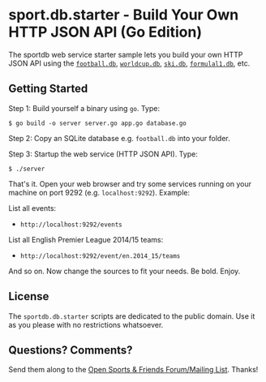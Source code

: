 # sport.db.starter - Build Your Own HTTP JSON API (Go Edition)

The sportdb web service starter sample lets you build your own HTTP JSON API
using the
[`football.db`](https://github.com/openfootball),
[`worldcup.db`](https://github.com/openfootball/world-cup),
[`ski.db`](https://github.com/opensport/ski.db),
[`formulal1.db`](https://github.com/opensport/formula1.db), etc.


## Getting Started

Step 1: Build yourself a binary using `go`. Type:

    $ go build -o server server.go app.go database.go

Step 2: Copy an SQLite database e.g. `football.db` into your folder.

Step 3: Startup the web service (HTTP JSON API). Type:

    $ ./server

That's it. Open your web browser and try some services
running on your machine on port 9292 (e.g. `localhost:9292`). Example:



List all events:

- `http://localhost:9292/events`

List all English Premier League 2014/15 teams:

- `http://localhost:9292/event/en.2014_15/teams`


And so on. Now change the sources to fit your needs. Be bold. Enjoy.


## License

The `sportdb.db.starter` scripts are dedicated to the public domain.
Use it as you please with no restrictions whatsoever.


## Questions? Comments?

Send them along to the
[Open Sports & Friends Forum/Mailing List](http://groups.google.com/group/opensport).
Thanks!
